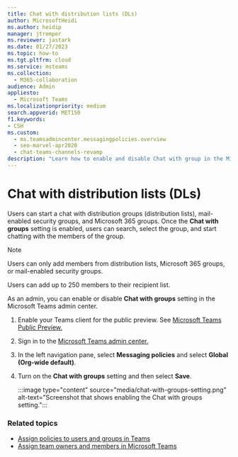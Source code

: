 ```yaml
---
title: Chat with distribution lists (DLs)
author: MicrosoftHeidi
ms.author: heidip
manager: jtremper
ms.reviewer: jastark
ms.date: 01/27/2023
ms.topic: how-to
ms.tgt.pltfrm: cloud
ms.service: msteams
ms.collection: 
  - M365-collaboration
audience: Admin
appliesto: 
  - Microsoft Teams
ms.localizationpriority: medium
search.appverid: MET150
f1.keywords:
- CSH
ms.custom: 
  - ms.teamsadmincenter.messagingpolicies.overview
  - seo-marvel-apr2020
  - chat-teams-channels-revamp
description: "Learn how to enable and disable Chat with group in the Microsoft Teams admin center."
---
```


# Chat with distribution lists (DLs)

Users can start a chat with distribution groups (distribution lists), mail-enabled security groups, and Microsoft 365 groups. Once the **Chat with groups** setting is enabled, users can search, select the group, and start chatting with the members of the group.

> [!NOTE]
> Users can only add members from distribution lists, Microsoft 365 groups, or mail-enabled security groups.
>
> Users can add up to 250 members to their recipient list.

As an admin, you can enable or disable **Chat with groups** setting in the Microsoft Teams admin center.

1. Enable your Teams client for the public preview. See [Microsoft Teams Public Preview.](public-preview-doc-updates.md)
2. Sign in to the [Microsoft Teams admin center.](https://admin.teams.microsoft.com/)
3. In the left navigation pane, select **Messaging policies** and select **Global (Org-wide default)**.
4. Turn on the **Chat with groups** setting and then select **Save**. 

    :::image type="content" source="media/chat-with-groups-setting.png" alt-text="Screenshot that shows enabling the Chat with groups setting.":::

### Related topics

- [Assign policies to users and groups in Teams](assign-policies-users-and-groups.md)
- [Assign team owners and members in Microsoft Teams](assign-roles-permissions.md)
